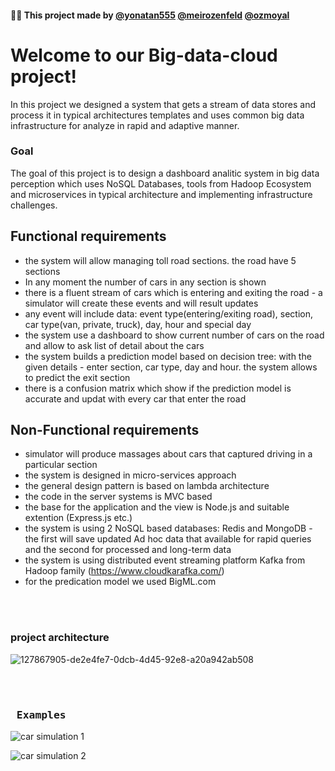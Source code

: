 #### :man_technologist: This project made by  [@yonatan555](https://github.com/yonatan555) [@meirozenfeld](https://github.com/meirozenfeld) [@ozmoyal](https://github.com/ozmoyal)

# Welcome to our Big-data-cloud project!
In this project we designed a system that gets a stream of data stores and process it in typical architectures templates and uses common big data infrastructure for analyze in rapid and adaptive manner.





### Goal
The goal of this project is to design a dashboard analitic system in big data perception which uses NoSQL Databases, tools from Hadoop Ecosystem and microservices in typical architecture and implementing infrastructure challenges.

## Functional requirements

 - the system will allow managing toll road sections. the road have 5 sections 
 - In any moment the number of cars in any section is shown
 - there is a fluent stream of cars which is entering and exiting the road - a simulator will create these events and will result updates
 - any event will include data: event type(entering/exiting road), section, car type(van, private, truck), day, hour and special day
 - the system use a dashboard to show current number of cars on the road and allow to ask list of detail about the cars
 - the system builds a prediction model based on decision tree: with the given details - enter section, car type, day and hour. the system allows to predict the exit section
 - there is a confusion matrix which show if the prediction model is accurate and updat with every car that enter the road



## Non-Functional requirements
 - simulator will produce massages about cars that captured driving in a particular section
 - the system is designed in micro-services approach
 - the general design pattern is based on lambda architecture
 - the code in the server systems is MVC based
 - the base for the application and the view is Node.js and suitable extention (Express.js etc.)
 - the system is using 2 NoSQL based databases: Redis and MongoDB - the first will save updated Ad hoc data that available for rapid queries and the second for processed and long-term data
 - the system is using distributed event streaming platform Kafka from Hadoop family (https://www.cloudkarafka.com/)
 - for the predication model we used BigML.com

 
 <br></br>
 ### project architecture
 ![127867905-de2e4fe7-0dcb-4d45-92e8-a20a942ab508](https://user-images.githubusercontent.com/57761478/127868793-88ffa9d7-fed7-4d66-a2d3-8f5d50f836f4.png)

<br></br>
### <pre>                                        Examples                          </pre>
![car simulation 1](https://user-images.githubusercontent.com/57761478/127979252-10d8e251-9f3e-48af-a6bd-b0400f255509.jpg)


![car simulation 2](https://user-images.githubusercontent.com/57761478/127979294-0de669ce-b485-46b1-ab7d-52ea62d73f7f.jpg)


